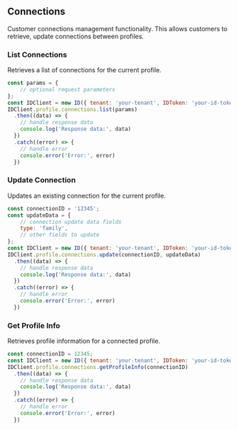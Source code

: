 ## Connections

Customer connections management functionality.
This allows customers to retrieve, update connections between profiles.

### List Connections

Retrieves a list of connections for the current profile.
```javascript
const params = {
    // optional request parameters
};
const IDClient = new ID({ tenant: 'your-tenant', IDToken: 'your-id-token', config: {} })
IDClient.profile.connections.list(params)
  .then((data) => {
    // handle response data
    console.log('Response data:', data)
  })
  .catch((error) => {
    // handle error
    console.error('Error:', error)
  })
```

### Update Connection

Updates an existing connection for the current profile.
```javascript
const connectionID = '12345';
const updateData = {
    // connection update data fields
    type: 'family',
    // other fields to update
};
const IDClient = new ID({ tenant: 'your-tenant', IDToken: 'your-id-token', config: {} })
IDClient.profile.connections.update(connectionID, updateData)
  .then((data) => {
    // handle response data
    console.log('Response data:', data)
  })
  .catch((error) => {
    // handle error
    console.error('Error:', error)
  })
```

### Get Profile Info

Retrieves profile information for a connected profile.
```javascript
const connectionID = 12345;
const IDClient = new ID({ tenant: 'your-tenant', IDToken: 'your-id-token', config: {} })
IDClient.profile.connections.getProfileInfo(connectionID)
  .then((data) => {
    // handle response data
    console.log('Response data:', data)
  })
  .catch((error) => {
    // handle error
    console.error('Error:', error)
  })
```